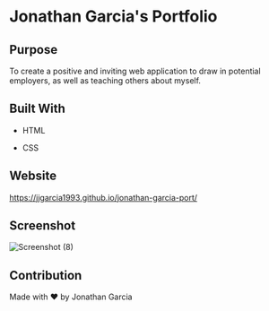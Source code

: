 # Jonathan Garcia's Portfolio 


## Purpose

To create a positive and inviting web application to draw in potential employers, as well as teaching others about myself.


## Built With

* HTML

* CSS


## Website

https://jjgarcia1993.github.io/jonathan-garcia-port/


## Screenshot

![Screenshot (8)](https://user-images.githubusercontent.com/102456485/168457302-d019be29-17a0-4267-8a88-51758be189b5.png)


## Contribution

Made with ❤️ by Jonathan Garcia 

